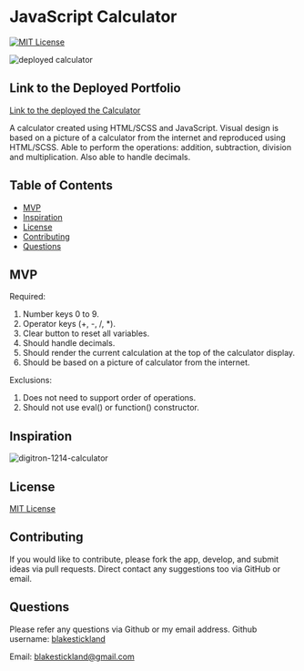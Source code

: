 # JavaScript Calculator

  [![MIT License](https://img.shields.io/badge/MIT-License-brightgreen)](https://choosealicense.com/licenses/)


![deployed calculator](https://user-images.githubusercontent.com/73763708/141671335-41b8a4db-993a-41ec-9fe3-833f1c54e966.png)

## Link to the Deployed Portfolio
[Link to the deployed the Calculator](https://blakestickland.github.io/javascript-calculator/)  
  
  <!-- Description of the project -->
  A calculator created using HTML/SCSS and JavaScript. Visual design is based on a picture of a calculator from the internet and reproduced using HTML/SCSS. Able to perform the operations: addition, subtraction, division and multiplication. Also able to handle decimals. 
  
  ## Table of Contents
  * [MVP](#mvp)
  * [Inspiration](#inspiration)
  * [License](#license)
  * [Contributing](#contributing)
  * [Questions](#questions)

## MVP
Required: 
1. Number keys 0 to 9.
2. Operator keys (+, -, /, \*).
3. Clear button to reset all variables. 
3. Should handle decimals.
4. Should render the current calculation at the top of the calculator display. 
5. Should be based on a picture of calculator from the internet.

Exclusions: 
1. Does not need to support order of operations. 
2. Should not use eval() or function() constructor. 

## Inspiration
![digitron-1214-calculator](https://user-images.githubusercontent.com/73763708/141671353-1d17646c-7ee1-4f0e-a3b6-30a476d54e16.jpeg)
  
## License
[MIT License](https://choosealicense.com/licenses/)

## Contributing
If you would like to contribute, please fork the app, develop, and submit ideas via pull requests. Direct contact any suggestions too via GitHub or email.

## Questions
Please refer any questions via Github or my email address.
Github username: [blakestickland](https://github.com/blakestickland)

Email: blakestickland@gmail.com